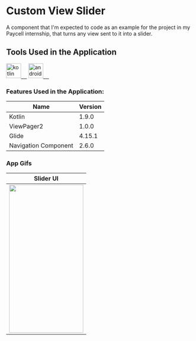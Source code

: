 # Custom View Slider
A component that I'm expected to code as an example for the project in my Paycell internship, that turns any view sent to it into a slider.

## Tools Used in the Application

<a href="https://kotlinlang.org/" rel="nofollow"><img alt="kotlin" src="https://upload.wikimedia.org/wikipedia/commons/7/74/Kotlin_Icon.png" width="40" style="max-width: 100%;">&nbsp;&nbsp;&nbsp;&nbsp;</a>
<a href="https://developer.android.com/studio" rel="nofollow"><img alt="android_studio" src="https://github.com/yyigityesiladaa/yyigityesiladaa/blob/main/database_and_tool_icons/android_studio.svg" width="40" style="max-width: 100%;">&nbsp;&nbsp;&nbsp;&nbsp;</a>

### Features Used in the Application:
                    
Name  | Version
------------- | -------------
Kotlin | 1.9.0
ViewPager2 | 1.0.0
Glide | 4.15.1
Navigation Component | 2.6.0
</p>

### App Gifs

Slider UI |
------------- |
<a><img src="https://github.com/yigityesiladaa/android_custom_view_slider/blob/master/app_gifs/custom_view_slider.gif" data-canonical-src="https://gyazo.com/eb5c5741b6a9a16c692170a41a49c858.png" width="200" height="400" /></a> |

